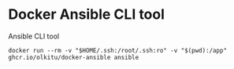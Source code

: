 # Docker Ansible CLI tool

Ansible CLI tool

```
docker run --rm -v "$HOME/.ssh:/root/.ssh:ro" -v "$(pwd):/app" ghcr.io/olkitu/docker-ansible ansible 
```
